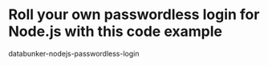 # Roll your own passwordless login for Node.js with this code example
databunker-nodejs-passwordless-login
